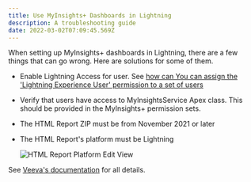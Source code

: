 ```yaml
---
title: Use MyInsights+ Dashboards in Lightning
description: A troubleshooting guide
date: 2022-03-02T07:09:45.569Z
---
```

When setting up MyInsights+ dashboards in Lightning, there are a few things that can go wrong. Here are solutions for some of them.

* Enable Lightning Access for user. See [how can You can assign the 'Lightning Experience User' permission to a set of users](https://salesforce.stackexchange.com/questions/136083/how-can-you-can-assign-the-lightning-experience-user-permission-to-a-set-of-us/136084)
* Verify that users have access to MyInsightsService Apex class. This should be provided in the MyInsights+ permission sets.
* The HTML Report ZIP must be from November 2021 or later
* The HTML Report's platform must be Lightning

  ![HTML Report Platform Edit View](/static/img/screenshot-2022-03-02-at-08.25.26.png "HTML Report Platform Edit View")

See [Veeva's documentation](https://crmhelp.veeva.com/doc/Content/CRM_topics/MyInsights/MyInsightsAdvFunct/ViewLightning.htm) for all details.